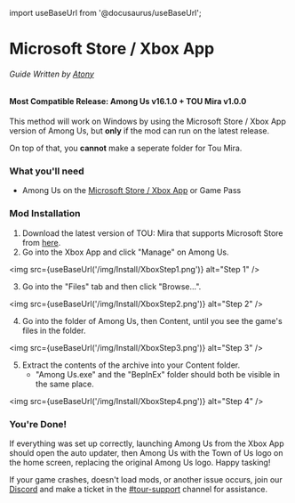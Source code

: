 import useBaseUrl from '@docusaurus/useBaseUrl';

# Microsoft Store / Xbox App
###### Guide Written by [Atony](https://github.com/AtonyGit)

#### Most Compatible Release: Among Us v16.1.0 + TOU Mira v1.0.0

This method will work on Windows by using the Microsoft Store / Xbox App version of Among Us, but **only** if the mod can run on the latest release.

On top of that, you **cannot** make a seperate folder for Tou Mira.

### What you'll need

- Among Us on the [Microsoft Store / Xbox App](https://apps.microsoft.com/detail/9NG07QJNK38J) or Game Pass

### Mod Installation

1. Download the latest version of TOU: Mira that supports Microsoft Store from [here](https://github.com/AU-Avengers/TOU-Mira/releases/latest).
2. Go into the Xbox App and click "Manage" on Among Us.

<img src={useBaseUrl('/img/Install/XboxStep1.png')} alt="Step 1" />

3. Go into the "Files" tab and then click "Browse...".

<img src={useBaseUrl('/img/Install/XboxStep2.png')} alt="Step 2" />

4. Go into the folder of Among Us, then Content, until you see the game's files in the folder.

<img src={useBaseUrl('/img/Install/XboxStep3.png')} alt="Step 3" />

5. Extract the contents of the archive into your Content folder.
    - "Among Us.exe" and the "BepInEx" folder should both be visible in the same place.

<img src={useBaseUrl('/img/Install/XboxStep4.png')} alt="Step 4" />


### You're Done!

If everything was set up correctly, launching Among Us from the Xbox App should open the auto updater, then Among Us with the Town of Us logo on the home screen, replacing the original Among Us logo. Happy tasking!

If your game crashes, doesn't load mods, or another issue occurs, join our [Discord](https://discord.gg/ugyc4EVUYZ) and make a ticket in the [#tour-support](https://discord.com/channels/890249154402586734/900986905154453504) channel for assistance.